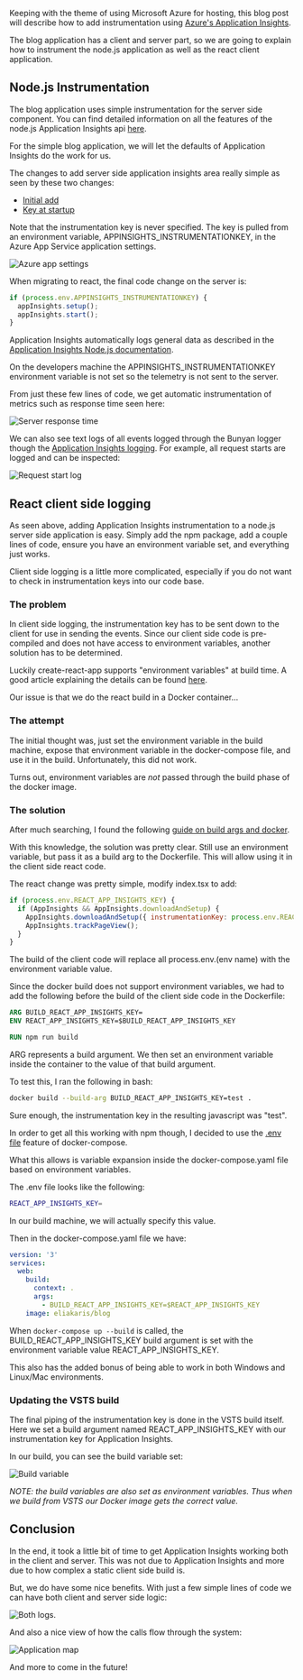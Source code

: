 Keeping with the theme of using Microsoft Azure for hosting, this blog post will 
describe how to add instrumentation using [Azure's Application Insights](https://azure.microsoft.com/en-us/services/application-insights/).

The blog application has a client and server part, so we are going to explain how to 
instrument the node.js application as well as the react client application.

## Node.js Instrumentation

The blog application uses simple instrumentation for the server side component.  You can 
find detailed information on all the features of the node.js Application Insights
api [here](https://docs.microsoft.com/en-us/azure/application-insights/app-insights-nodejs).

For the simple blog application, we will let the defaults of Application Insights 
do the work for us.

The changes to add server side application insights area really simple as seen by these two 
changes:
- [Initial add](https://github.com/eliakaris/blog/commit/74af90dc53d79ab9508a39ce8be87379e1e7ae3d)
- [Key at startup](https://github.com/eliakaris/blog/commit/34c5e1f156180401ef6ed3fcaff6bb1a1059a985)

Note that the instrumentation key is never specified.  The key is pulled from an environment variable, 
APPINSIGHTS_INSTRUMENTATIONKEY, in the Azure App Service application settings.

![Azure app settings](/img/instrumentation-with-application-insights/azure-app-settings.png)

When migrating to react, the final code change on the server is:

``` javascript
if (process.env.APPINSIGHTS_INSTRUMENTATIONKEY) {
  appInsights.setup();
  appInsights.start();
}
```

Application Insights automatically logs general data as described in the [Application Insights Node.js documentation](https://docs.microsoft.com/en-us/azure/application-insights/app-insights-nodejs).

On the developers machine the APPINSIGHTS_INSTRUMENTATIONKEY environment variable is not set so
the telemetry is not sent to the server.

From just these few lines of code, we get automatic instrumentation of metrics such as 
response time seen here:

![Server response time](/img/instrumentation-with-application-insights/server-perf.png)

We can also see text logs of all events logged through the Bunyan logger though the
[Application Insights logging](analytics.applicationinsights.io).  For example, all
request starts are logged and can be inspected:

![Request start log](/img/instrumentation-with-application-insights/request-start-log.png)

## React client side logging

As seen above, adding Application Insights instrumentation to a node.js server side application is easy.
Simply add the npm package, add a couple lines of code, ensure you have an environment variable set, and
everything just works.

Client side logging is a little more complicated, especially if you do not want to check in 
instrumentation keys into our code base.

### The problem

In client side logging, the instrumentation key has to be sent down to the client for use in 
sending the events.  Since our client side code is pre-compiled and does not have access to 
environment variables, another solution has to be determined.

Luckily create-react-app supports "environment variables" at build time.  A good article explaining
the details can be found [here](https://medium.com/@tacomanator/environments-with-create-react-app-7b645312c09d).

Our issue is that we do the react build in a Docker container...

### The attempt

The initial thought was, just set the environment variable in the build machine, expose that environment 
variable in the docker-compose file, and use it in the build.  Unfortunately, this did not work.

Turns out, environment variables are *not* passed through the build phase of the docker image.

### The solution

After much searching, I found the following [guide on build args and docker](https://vsupalov.com/docker-arg-env-variable-guide/).

With this knowledge, the solution was pretty clear.  Still use an environment variable, but pass it
as a build arg to the Dockerfile.  This will allow using it in the client side react code.

The react change was pretty simple, modify index.tsx to add:

``` javascript
if (process.env.REACT_APP_INSIGHTS_KEY) {
  if (AppInsights && AppInsights.downloadAndSetup) {
    AppInsights.downloadAndSetup({ instrumentationKey: process.env.REACT_APP_INSIGHTS_KEY });
    AppInsights.trackPageView();
  }
}
```

The build of the client code will replace all process.env.(env name) with the environment variable
value.

Since the docker build does not support environment variables, we had to add the following before
the build of the client side code in the Dockerfile:

``` Dockerfile
ARG BUILD_REACT_APP_INSIGHTS_KEY=
ENV REACT_APP_INSIGHTS_KEY=$BUILD_REACT_APP_INSIGHTS_KEY

RUN npm run build
```

ARG represents a build argument.  We then set an environment variable inside the container 
to the value of that build argument.

To test this, I ran the following in bash:

```bash
docker build --build-arg BUILD_REACT_APP_INSIGHTS_KEY=test .
```

Sure enough, the instrumentation key in the resulting javascript was "test".

In order to get all this working with npm though, I decided to use the [.env file](https://docs.docker.com/compose/env-file/) feature of docker-compose.

What this allows is variable expansion inside the docker-compose.yaml file based on environment
variables.

The .env file looks like the following:

``` bash
REACT_APP_INSIGHTS_KEY=
```

In our build machine, we will actually specify this value.

Then in the docker-compose.yaml file we have:

``` yaml
version: '3'
services:
  web:
    build:
      context: .
      args:
        - BUILD_REACT_APP_INSIGHTS_KEY=$REACT_APP_INSIGHTS_KEY
    image: eliakaris/blog
```

When `docker-compose up --build` is called, the BUILD_REACT_APP_INSIGHTS_KEY build argument 
is set with the environment variable value REACT_APP_INSIGHTS_KEY.

This also has the added bonus of being able to work in both Windows and Linux/Mac environments.

### Updating the VSTS build

The final piping of the instrumentation key is done in the VSTS build itself.  Here we set a build 
argument named REACT_APP_INSIGHTS_KEY with our instrumentation key for Application Insights.

In our build, you can see the build variable set:

![Build variable](/img/instrumentation-with-application-insights/build-variable.png)

*NOTE: the build variables are also set as environment variables.  Thus when we build from VSTS
our Docker image gets the correct value.*

## Conclusion

In the end, it took a little bit of time to get Application Insights working both in the 
client and server.  This was not due to Application Insights and more due to how complex 
a static client side build is.

But, we do have some nice benefits.  With just a few simple lines of code we can have both
client and server side logic:

![Both logs](/img/instrumentation-with-application-insights/final-logs.png).

And also a nice view of how the calls flow through the system:

![Application map](/img/instrumentation-with-application-insights/application-map.png)

And more to come in the future!
